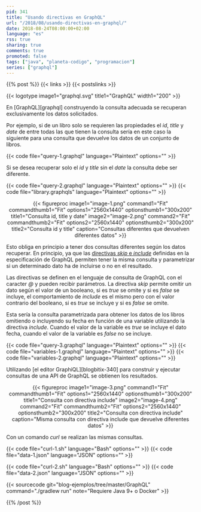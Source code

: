 ```yaml
---
pid: 341
title: "Usando directivas en GraphQL"
url: "/2018/08/usando-directivas-en-graphql/"
date: 2018-08-24T08:00:00+02:00
language: "es"
rss: true
sharing: true
comments: true
promoted: false
tags: ["java", "planeta-codigo", "programacion"]
series: ["graphql"]
---
```


{{% post %}}
{{< links >}}
{{< postslinks >}}

{{< logotype image1="graphql.svg" title1="GraphQL" width1="200" >}}

En [GraphQL][graphql] construyendo la consulta adecuada se recuperan exclusivamente los datos solicitados.

Por ejemplo, si de un libro solo se requieren las propiedades el _id_, _title_ y _date_ de entre todas las que tienen la consulta sería en este caso la siguiente para una consulta que devuelve los datos de un conjunto de libros.

{{< code file="query-1.graphql" language="Plaintext" options="" >}}

Si se desea recuperar solo el _id_ y _title_ sin el _date_ la consulta debe ser diferente.

{{< code file="query-2.graphql" language="Plaintext" options="" >}}
{{< code file="library.graphqls" language="Plaintext" options="" >}}

<div class="media" style="text-align: center;">
    {{< figureproc
        image1="image-1.png" command1="Fit" commandthumb1="Fit" options1="2560x1440" optionsthumb1="300x200" title1="Consulta id, title y date"
        image2="image-2.png" command2="Fit" commandthumb2="Fit" options2="2560x1440" optionsthumb2="300x200" title2="Consulta id y title"
        caption="Consultas diferentes que devuelven diferentes datos" >}}
</div>

Esto obliga en principio a tener dos consultas diferentes según los datos recuperar. En principio, ya que las [directivas _skip_ e _include_](https://graphql.org/learn/queries/#directives) definidas en la especificación de GraphQL permiten tener la misma consulta y parametrizar si un determinado dato ha de incluirse o no en el resultado.

Las directivas se definen en el lenguaje de consulta de GraphQL con el caracter _@_ y pueden recibir parámetros. La directiva _skip_ permite omitir un dato según el valor de un booleano, si es _true_ se omite y si es _false_ se incluye, el comportamiento de _include_ es el mismo pero con el valor contrario del booleano, si es _true_ se incluye y si es _false_ se omite.

Esta sería la consulta parametrizada para obtener los datos de los libros omitiendo o incluyendo su fecha en función de una variable utilizando la directiva _include_. Cuando el valor de la variable es _true_ se incluye el dato fecha, cuando el valor de la variable es _false_ no se incluye.

{{< code file="query-3.graphql" language="Plaintext" options="" >}}
{{< code file="variables-1.graphql" language="Plaintext" options="" >}}
{{< code file="variables-2.graphql" language="Plaintext" options="" >}}

Utilizando [el editor GraphiQL][blogbitix-340] para construir y ejecutar consultas de una API de GraphQL se obtienen los resultados.

<div class="media" style="text-align: center;">
    {{< figureproc
        image1="image-3.png" command1="Fit" commandthumb1="Fit" options1="2560x1440" optionsthumb1="300x200" title1="Consulta con directiva include"
        image2="image-4.png" command2="Fit" commandthumb2="Fit" options2="2560x1440" optionsthumb2="300x200" title2="Consulta con directiva include"
        caption="Misma consulta con directiva include que devuelve diferentes datos" >}}
</div>

Con un comando _curl_ se realizan las mismas consultas.

{{< code file="curl-1.sh" language="Bash" options="" >}}
{{< code file="data-1.json" language="JSON" options="" >}}

{{< code file="curl-2.sh" language="Bash" options="" >}}
{{< code file="data-2.json" language="JSON" options="" >}}

{{< sourcecode git="blog-ejemplos/tree/master/GraphQL" command="./gradlew run" note="Requiere Java 9+ o Docker" >}}

{{% /post %}}
